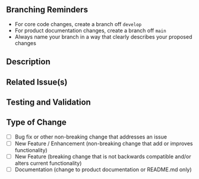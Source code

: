 <!--- Provide a general summary of your changes in the TITLE above -->

## Branching Reminders
- For core code changes, create a branch off `develop`
- For product documentation changes, create a branch off `main` 
- Always name your branch in a way that clearly describes your proposed changes

## Description
<!--- Describe in detail the work in this PR. -->


## Related Issue(s)
<!--- If this PR addresses any open Issues, please link to them. -->


## Testing and Validation
<!--- Please describe in detail how you tested this PR. -->


## Type of Change
<!-- Check all that apply to this PR. -->
- [ ] Bug fix or other non-breaking change that addresses an issue
- [ ] New Feature / Enhancement (non-breaking change that add or improves functionality)
- [ ] New Feature (breaking change that is not backwards compatible and/or alters current functionality)
- [ ] Documentation (change to product documentation or README.md only)
